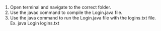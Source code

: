 1. Open terminal and navigate to the correct folder.
2. Use the javac command to compile the Login.java file.
3. Use the java command to run the Login.java file with the logins.txt file.
    Ex. java Login logins.txt

